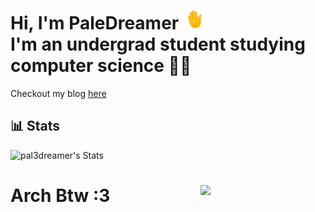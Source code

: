 <h1 align="left">Hi, I'm PaleDreamer <img src=./wave.gif width="30" height="30"> <br>
I'm an undergrad student studying computer science 👨‍💻
</h1>

 Checkout my blog [here](https://pal3dreamer.github.io/)
## 📊 Stats
![pal3dreamer's Stats](https://github-readme-stats.vercel.app/api?username=pal3dreamer&theme=tokyonight&show_icons=true&hide_border=false&count_private=true)

# Arch Btw :3 <img align='right' src='https://user-images.githubusercontent.com/5713670/87202985-820dcb80-c2b6-11ea-9f56-7ec461c497c3.gif' width='200'>

<!--
**pale-dreamer/pale-dreamer** is a ✨ _special_ ✨ repository because its `README.md` (this file) appears on your GitHub profile.

Here are some ideas to get you started:

- 🔭 I’m currently working on ...
- 🌱 I’m currently learning ...
- 👯 I’m looking to collaborate on ...
- 🤔 I’m looking for help with ...
- 💬 Ask me about ...
- 📫 How to reach me: ...
- 😄 Pronouns: ...
- ⚡ Fun fact: ...
-->
